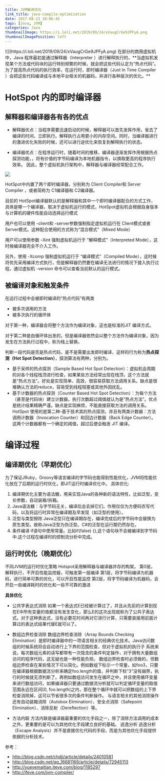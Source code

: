```yaml
---
title: JVM编译优化
link_title: java-compile-optimization
date: 2017-08-23 10:06:45
tags: [Java, JVM]
categories: Java
thumbnailImage: https://i.loli.net/2019/09/24/xVaugCrGe9JPFyA.png
thumbnailImagePosition: left
---
```

<span/>
<!-- more -->
![](https://i.loli.net/2019/09/24/xVaugCrGe9JPFyA.png)
<!-- toc -->
在部分的商用虚拟机中，Java 程序最初是通过解释器（Interpreter ）进行解释执行的，**当虚拟机发现某个方法或代码块的运行特别频繁的时候，就会把这些代码认定为“热点代码”。为了提高热点代码的执行效率，在运行时，即时编译器（Just In Time Compiler ）会把这些代码编译成与本地平台相关的机器码，并进行各种层次的优化。**


# HotSpot 内的即时编译器 
## 解释器和编译器各有各的优点

- 解释器优点：当程序需要迅速启动的时候，解释器可以首先发挥作用，省去了编译的时间，立即执行。解释执行占用更小的内存空间。同时，当编译器进行的激进优化失败的时候，还可以进行逆优化来恢复到解释执行的状态。

- 编译器优点：在程序运行时，随着时间的推移，编译器逐渐发挥作用根据热点探测功能，，将有价值的字节码编译为本地机器指令，以换取更高的程序执行效率。 
因此，整个虚拟机执行架构中，解释器与编译器经常配合工作。

![](https://upload-images.jianshu.io/upload_images/79431-7bcc1f2be00bb562.png?imageMogr2/auto-orient/strip%7CimageView2/2/w/646/format/webp)


HotSpot中内置了两个即时编译器，分别称为 Client Compiler和 Server Compiler ，或者简称为 C1编译器和 C2编译器。

目前的 HotSpot编译器默认的是解释器和其中一个即时编译器配合的方式工作，具体是哪一个编译器，取决于虚拟机运行的模式，HotSpot虚拟机会根据自身版本与计算机的硬件性能自动选择运行模式

用户也可以使用 -client和 -server参数强制指定虚拟机运行在 Client模式或者 Server模式。这种配合使用的方式称为“混合模式”（Mixed Mode）

用户可以使用参数 -Xint 强制虚拟机运行于 “解释模式”（Interpreted Mode），这时候编译器完全不介入工作。

另外，使用 -Xcomp 强制虚拟机运行于 “编译模式”（Compiled Mode），这时候将优先采用编译方式执行，但是解释器仍然要在编译无法进行的情况下接入执行过程。通过虚拟机 -version 命令可以查看当前默认的运行模式。 

## 被编译对象和触发条件 
在运行过程中会被即时编译的“热点代码”有两类
-  被多次调用的方法
-  被多次执行的循环体 

对于第一种，编译器会将整个方法作为编译对象，这也是标准的JIT 编译方式。

对于第二种是由循环体出发的，但是编译器依然会以整个方法作为编译对象，因为发生在方法执行过程中，称为栈上替换。 

判断一段代码是否是热点代码，是不是需要出发即时编译，这样的行为称为**热点探测（Hot Spot Detection）**，探测算法有两种，分别为。 

- 基于采样的热点探测（Sample Based Hot Spot Detection）：虚拟机会周期的对各个线程栈顶进行检查，如果某些方法经常出现在栈顶，这个方法就是“热点方法”。好处是实现简单、高效，很容易获取方法调用关系。缺点是很难确认方法的reduce，容易受到线程阻塞或其他外因扰乱。 
- 基于计数器的热点探测（Counter Based Hot Spot Detection）：为每个方法（甚至是代码块）建立计数器，执行次数超过阈值就认为是“热点方法”。优点是统计结果精确严谨。缺点是实现麻烦，不能直接获取方法的调用关系。 
HotSpot 使用的是第二种-基于技术其的热点探测，并且有两类计数器：方法调用计数器（Invocation Counter）和回边计数器（Back Edge Counter）。 
这两个计数器都有一个确定的阈值，超过后便会触发 JIT 编译。

# 编译过程
## 编译期优化（早期优化）

为了保证JRuby，Groovy等语言编译的字节码也能得到性能优化，JVM将性能优化放在了后期的运行时优化，即JIT运行时编译优化中。 
具体优化: 
1. 编译期优化主要为语法糖，用来实现Java的各种新的语法特性，比如泛型，变长参数，自动装箱/拆箱。 
2. Java语法糖：与字节码无关，编译后会去掉它们。作用仅仅为方便码农写代码，以及将运行时异常在编译期及早发现（如泛型的使用）。 
3. 泛型与类型擦除 
Java泛型只在编译期存在，编译完成后的字节码中会替换为原生类型。故称Java泛型为伪泛型。C#的泛型在运行期仍然存在。 
4. 条件编译 
if语句中使用常量。比如if(false) {},这个语句块不会被编译到字节码中.这个过程在编译时的控制流分析中完成。

## 运行时优化（晚期优化）
不同JVM的运行时优化策略 
Hotspot采用解释器与编译器并存的构架。 
第0层，解释执行，不开启性能监控器，可触发第一层编译
第1层，将字节码编译为机器码，进行简单可靠的优化，可以开启性能监控
第2层，将字节码编译为机器码，会开启一些编译耗时的优化和一些不可靠的激进

**具体优化** 

- 公共字表达式消除 
如果一个表达式E已经被计算过了，并且从先前的计算到现在E中所有变量的值都没有发生变化，那么E的这次出现就称为了公共子表达式。对于这种表达式，没有必要花时间再对它进行计算，只需要直接用前面计算过的表达式结果代替E就可以了。

- 数组边界检查消除 
数组边界检查消除（Array Bounds Checking Elimination）是即时编译器中的一项语言相关的经典优化技术。Java访问数组的时候系统将会自动进行上下界的范围检查，但对于虚拟机的执行子 系统来说，每次数组元素的读写都带有一次隐含的条件判定操作，对于拥有大量数组访问的程序代码，这无疑也是一种性能负担。 
数组边界检查时必须做的，但数组边界检查在某些情况下可以简化。例如数组下标示一个常量，如foo3，只要在编译器根据数据流分析来确定foo.length的值，并判断下标“3”没有越界，执行的时候就无须判断了。再例如数组访问发生在循环之中，并且使用循环变量来进行数组访问，如果编译器只要通过数据流分析就可以判定循环变量的取值范围永远在区间[0, foo.length)之内，那在整个循环中就可以把数组的上下界检查消除掉，这可以节省很多次的条件判断操作。 
与语言相关的其他消除操作还有自动装箱消除（Autobox Elimination）、安全点消除（Safepoint Elimination）、消除反射（Dereflection）等。

- 方法内联 
方法内联是编译器最重要的优化手段之一，除了消除方法调用的成本之外，更重要的是可以为其他优化手段建立良好的基础。
逃逸分析 
逃逸分析（Escape Analysis）并不是直接优化代码的手段，而是为其他优化手段提供依据的分析技术。

参考：
- http://blog.csdn.net/chdjj/article/details/24010581
- http://blog.csdn.net/qq_16681169/article/details/72945113
- http://yueyemaitian.iteye.com/blog/1185297
- http://ifeve.com/jvm-compiler/

